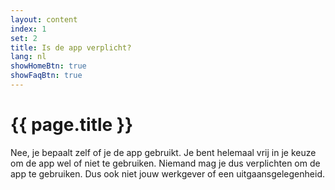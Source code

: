 ```yaml
---
layout: content
index: 1
set: 2
title: Is de app verplicht?
lang: nl
showHomeBtn: true
showFaqBtn: true
---
```


# {{ page.title }}

Nee, je bepaalt zelf of je de app gebruikt. Je bent helemaal vrij in je keuze om de app wel of niet te gebruiken. Niemand mag je dus verplichten om de app te gebruiken. Dus ook niet jouw werkgever of een uitgaansgelegenheid.


